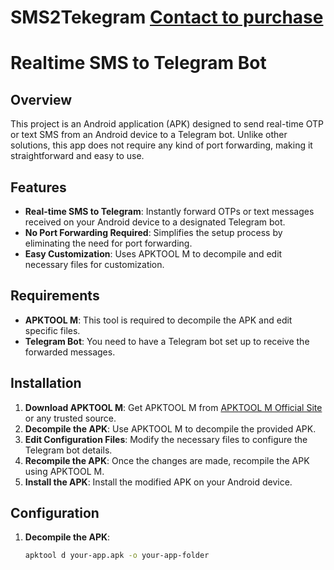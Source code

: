 # SMS2Tekegram [Contact to purchase](t.me/efxtv)

# Realtime SMS to Telegram Bot

## Overview

This project is an Android application (APK) designed to send real-time OTP or text SMS from an Android device to a Telegram bot. Unlike other solutions, this app does not require any kind of port forwarding, making it straightforward and easy to use.

## Features

- **Real-time SMS to Telegram**: Instantly forward OTPs or text messages received on your Android device to a designated Telegram bot.
- **No Port Forwarding Required**: Simplifies the setup process by eliminating the need for port forwarding.
- **Easy Customization**: Uses APKTOOL M to decompile and edit necessary files for customization.

## Requirements

- **APKTOOL M**: This tool is required to decompile the APK and edit specific files.
- **Telegram Bot**: You need to have a Telegram bot set up to receive the forwarded messages.

## Installation

1. **Download APKTOOL M**: Get APKTOOL M from [APKTOOL M Official Site](https://ibotpeaches.github.io/Apktool/) or any trusted source.
2. **Decompile the APK**: Use APKTOOL M to decompile the provided APK.
3. **Edit Configuration Files**: Modify the necessary files to configure the Telegram bot details.
4. **Recompile the APK**: Once the changes are made, recompile the APK using APKTOOL M.
5. **Install the APK**: Install the modified APK on your Android device.

## Configuration

1. **Decompile the APK**:
   ```sh
   apktool d your-app.apk -o your-app-folder
